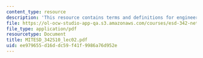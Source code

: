 ```yaml
---
content_type: resource
description: 'This resource contains terms and definitions for engineering systems. '
file: https://ol-ocw-studio-app-qa.s3.amazonaws.com/courses/esd-342-network-representations-of-complex-engineering-systems-spring-2010/ee979655d16ddc59f41f9986a76d952e_MITESD_342S10_lec02.pdf
file_type: application/pdf
resourcetype: Document
title: MITESD_342S10_lec02.pdf
uid: ee979655-d16d-dc59-f41f-9986a76d952e
---
```

